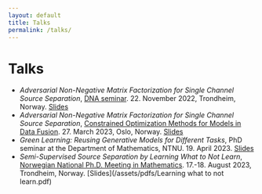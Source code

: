```yaml
---
layout: default
title: Talks
permalink: /talks/
---
```


<h1> Talks </h1>

- *Adversarial Non-Negative Matrix Factorization for Single Channel Source Separation*, [DNA seminar](https://wiki.math.ntnu.no/seminar/dna). 22. November 2022, Trondheim, Norway. [Slides](/assets/pdfs/DNA-ANMF.pdf)
- *Adversarial Non-Negative Matrix Factorization for Single Channel Source Separation*, [Constrained Optimization Methods for Models in Data Fusion](https://sites.google.com/view/maxpfeffer/constrained-optimization-methods-for-models-in-data-fusion). 27. March 2023, Oslo, Norway. [Slides](/assets/pdfs/Simula-ANMF.pdf)
- *Green Learning: Reusing Generative Models for Different Tasks*, PhD seminar at the Department of Mathematics, NTNU. 19. April 2023. [Slides](/assets/pdfs/Green-Learning.pdf)
- *Semi-Supervised Source Separation by Learning What to Not Learn*, [Norwegian National Ph.D. Meeting in Mathematics](https://www.nnpm.no/). 17.-18. August 2023, Trondheim, Norway. [Slides](/assets/pdfs/Learning what to not learn.pdf)




